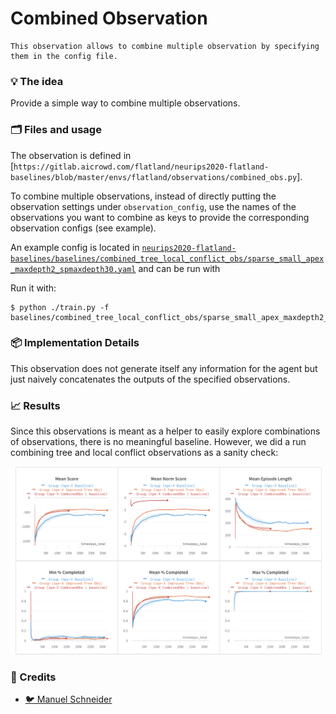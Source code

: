 # Combined Observation

```{admonition} TL;DR
This observation allows to combine multiple observation by specifying them in the config file.
```

### 💡 The idea

Provide a simple way to combine multiple observations.

### 🗂️ Files and usage

The observation is defined in [`https://gitlab.aicrowd.com/flatland/neurips2020-flatland-baselines/blob/master/envs/flatland/observations/combined_obs.py`].

To combine multiple observations, instead of directly putting the observation settings under `observation_config`, use the names of the observations you want to combine as keys to provide the corresponding observation configs (see example).

An example config is located in [`neurips2020-flatland-baselines/baselines/combined_tree_local_conflict_obs/sparse_small_apex_maxdepth2_spmaxdepth30.yaml`](https://gitlab.aicrowd.com/flatland/neurips2020-flatland-baselines/blob/master/baselines/combined_tree_local_conflict_obs/sparse_small_apex_maxdepth2_spmaxdepth30.yaml) and can be run with

Run it with:

```console
$ python ./train.py -f baselines/combined_tree_local_conflict_obs/sparse_small_apex_maxdepth2_spmaxdepth30.yaml  
```

### 📦 Implementation Details

This observation does not generate itself any information for the agent but just naively concatenates the outputs of the specified observations.

### 📈 Results

Since this observations is meant as a helper to easily explore combinations of observations, there is no meaningful baseline. However, we did a run combining tree and local conflict observations as a sanity check:

[![w&b report](images/combined_obs_wb.png)](https://app.wandb.ai/masterscrat/flatland/reports/Tree-and-Conflict-Obs-|-sparse-small_v0--VmlldzoxNTc4MzU)

### 🌟 Credits

- [🐦 Manuel Schneider](https://twitter.com/m_c_schneider)